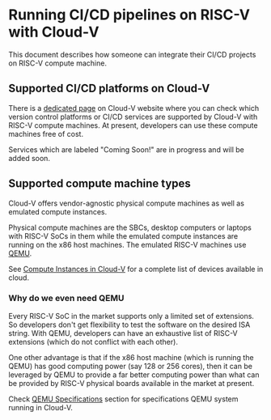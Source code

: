 # Running CI/CD pipelines on RISC-V with Cloud-V

This document describes how someone can integrate their CI/CD projects on RISC-V compute machine.


## Supported CI/CD platforms on Cloud-V

There is a [dedicated page](https://cloud-v.co/risc-v-ci/cd) on Cloud-V website where you can check which version control platforms or CI/CD services are supported by Cloud-V with RISC-V compute machines. At present, developers can use these compute machines free of cost. 

Services which are labeled "Coming Soon!" are in progress and will be added soon.

## Supported compute machine types

Cloud-V offers vendor-agnostic physical compute machines as well as emulated compute instances. 

Physical compute machines are the SBCs, desktop computers or laptops with RISC-V SoCs in them while the emulated compute instances are running on the x86 host machines. The emulated RISC-V machines use [QEMU](https://www.qemu.org/).

See [Compute Instances in Cloud-V](compute_instances.md) for a complete list of devices available in cloud.

### Why do we even need QEMU

Every RISC-V SoC in the market supports only a limited set of extensions. So developers don't get flexibility to test the software on the desired ISA string. With QEMU, developers can have an exhaustive list of RISC-V extensions (which do not conflict with each other).

One other advantage is that if the x86 host machine (which is running the QEMU) has good computing power (say 128 or 256 cores), then it can be leveraged by QEMU to provide a far better computing power than what can be provided by RISC-V physical boards available in the market at present.

Check [QEMU Specifications](compute_instances.md#qemu-system-riscv64) section for specifications QEMU system running in Cloud-V.

